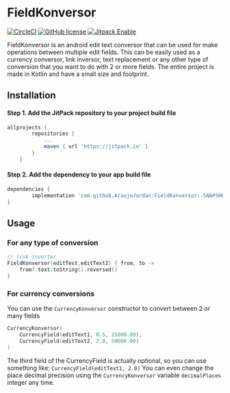 # FieldKonversor
[![CircleCI](https://circleci.com/gh/AraujoJordan/FieldKonversor.svg?style=shield)](https://circleci.com/gh/AraujoJordan/FieldKonversor)
[![GitHub license](https://img.shields.io/github/license/Naereen/StrapDown.js.svg)](https://github.com/AraujoJordan/FieldKonversor/LICENSE)
[![Jitpack Enable](https://jitpack.io/v/AraujoJordan/FieldKonversor.svg)](https://jitpack.io/#AraujoJordan/FieldKonversor/-SNAPSHOT)

FieldKonversor is an android edit text conversor that can be used for make operations between multiple edit fields. 
This can be easily used as a currency conversor, link inversor, text replacement or any other type of conversion that you want to do with 2 or more fields. The entire project is made in Kotlin and have a small size and footprint.

## Installation

#### Step 1. Add the JitPack repository to your project build file 

```gradle
allprojects {
		repositories {
			...
			maven { url 'https://jitpack.io' }
		}
	}
```

#### Step 2. Add the dependency to your app build file 

```gradle
dependencies {
        implementation 'com.github.AraujoJordan:FieldKonversor:-SNAPSHOT'
}
```


## Usage

### For any type of conversion

```kotlin
// link inverter
FieldKonversor(editText,editText2) { from, to ->
    from?.text.toString().reversed()
}
```

### For currency conversions
 
 You can use the `CurrencyKonversor` constructor to convert between 2 or many fields

 
```kotlin
CurrencyKonversor(
    CurrencyField(editText1, 0.5, 25000.00),
    CurrencyField(editText2, 2.0, 50000.00)
)
```

The third field of the CurrencyField is actually optional, so you can use something like: `CurrencyField(editText1, 2.0)`
You can even change the place decimal precision using the `CurrencyKonversor` variable `decimalPlaces` integer any time.

